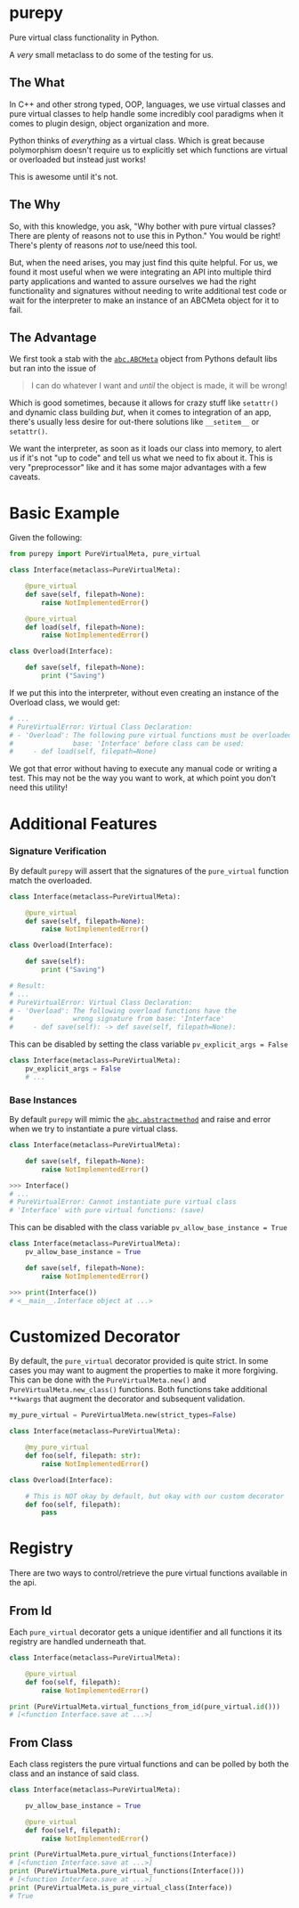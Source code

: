 purepy
======
Pure virtual class functionality in Python.

A _very_ small metaclass to do some of the testing for us.

## The What
In C++ and other strong typed, OOP, languages, we use virtual classes and pure virtual classes to help
handle some incredibly cool paradigms when it comes to plugin design, object organization and more.

Python thinks of _everything_ as a virtual class. Which is great because polymorphism doesn't
require us to explicitly set which functions are virtual or overloaded but instead just works!

This is awesome until it's not.

## The Why
So, with this knowledge, you ask, "Why bother with pure virtual classes? There are plenty of reasons
not to use this in Python." You would be right! There's plenty of reasons _not_ to use/need this tool.

But, when the need arises, you may just find this quite helpful. For us, we found it most useful when
we were integrating an API into multiple third party applications and wanted to assure ourselves we had
the right functionality and signatures without needing to write additional test code or wait for the
interpreter to make an instance of an ABCMeta object for it to fail.

## The Advantage
We first took a stab with the [`abc.ABCMeta`][2] object from Pythons default libs but ran into the issue of

> I can do whatever I want and _until_ the object is made, it will be wrong!

Which is good sometimes, because it allows for crazy stuff like `setattr()` and dynamic class building
_but_, when it comes to integration of an app, there's usually less desire for out-there solutions like
`__setitem__` or `setattr()`.

We want the interpreter, as soon as it loads our class into memory, to alert us if it's not "up to
code" and tell us what we need to fix about it. This is very "preprocessor" like and it has some major
advantages with a few caveats.

# Basic Example

Given the following:
```python
from purepy import PureVirtualMeta, pure_virtual

class Interface(metaclass=PureVirtualMeta):

    @pure_virtual
    def save(self, filepath=None):
        raise NotImplementedError()

    @pure_virtual
    def load(self, filepath=None):
        raise NotImplementedError()

class Overload(Interface):

    def save(self, filepath=None):
        print ("Saving")
```

If we put this into the interpreter, without even creating an instance of the Overload class, we
would get:

```python
# ...
# PureVirtualError: Virtual Class Declaration:
# - 'Overload': The following pure virtual functions must be overloaded from
#               base: 'Interface' before class can be used:
#     - def load(self, filepath=None)
```

We got that error without having to execute any manual code or writing a test. This may not be the way
you want to work, at which point you don't need this utility!

# Additional Features

### Signature Verification

By default `purepy` will assert that the signatures of the `pure_virtual` function match the
overloaded.

```python
class Interface(metaclass=PureVirtualMeta):

    @pure_virtual
    def save(self, filepath=None):
        raise NotImplementedError()

class Overload(Interface):

    def save(self):
        print ("Saving")

# Result:
# ...
# PureVirtualError: Virtual Class Declaration:
# - 'Overload': The following overload functions have the
#               wrong signature from base: 'Interface'
#     - def save(self): -> def save(self, filepath=None):
```

This can be disabled by setting the class variable `pv_explicit_args = False`

```python
class Interface(metaclass=PureVirtualMeta):
    pv_explicit_args = False
    # ...
```

### Base Instances

By default `purepy` will mimic the [`abc.abstractmethod`][1] and raise and error when we try to
instantiate a pure virtual class.

```python
class Interface(metaclass=PureVirtualMeta):

    def save(self, filepath=None):
        raise NotImplementedError()

>>> Interface()
# ...
# PureVirtualError: Cannot instantiate pure virtual class
# 'Interface' with pure virtual functions: (save)
```

This can be disabled with the class variable `pv_allow_base_instance = True`

```python
class Interface(metaclass=PureVirtualMeta):
    pv_allow_base_instance = True

    def save(self, filepath=None):
        raise NotImplementedError()

>>> print(Interface())
# <__main__.Interface object at ...>
```

# Customized Decorator

By default, the `pure_virtual` decorator provided is quite strict. In some cases you may want to
augment the properties to make it more forgiving. This can be done with the `PureVirtualMeta.new()`
and `PureVirtualMeta.new_class()` functions. Both functions take additional `**kwargs` that augment the
decorator and subsequent validation.

```python
my_pure_virtual = PureVirtualMeta.new(strict_types=False)

class Interface(metaclass=PureVirtualMeta):

    @my_pure_virtual
    def foo(self, filepath: str):
        raise NotImplementedError()

class Overload(Interface):

    # This is NOT okay by default, but okay with our custom decorator 
    def foo(self, filepath):
        pass
```

# Registry
There are two ways to control/retrieve the pure virtual functions available in the api.

## From Id
Each `pure_virtual` decorator gets a unique identifier and all functions it its registry are handled
underneath that.

```python
class Interface(metaclass=PureVirtualMeta):

    @pure_virtual
    def foo(self, filepath):
        raise NotImplementedError()

print (PureVirtualMeta.virtual_functions_from_id(pure_virtual.id()))
# [<function Interface.save at ...>]
```

## From Class
Each class registers the pure virtual functions and can be polled by both the class and an instance of
said class.

```python
class Interface(metaclass=PureVirtualMeta):

    pv_allow_base_instance = True

    @pure_virtual
    def foo(self, filepath):
        raise NotImplementedError()

print (PureVirtualMeta.pure_virtual_functions(Interface))
# [<function Interface.save at ...>]
print (PureVirtualMeta.pure_virtual_functions(Interface()))
# [<function Interface.save at ...>]
print (PureVirtualMeta.is_pure_virtual_class(Interface))
# True
```

[1]:(https://docs.python.org/3/library/abc.html#abc.abstractmethod)
[2]:(https://docs.python.org/3/library/abc.html)